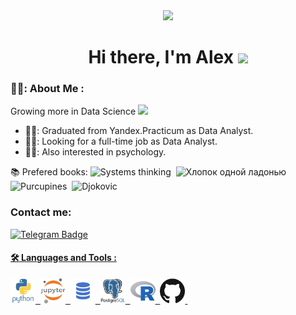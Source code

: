 <div id="header" align="center">
  <img src="https://media.giphy.com/media/5zq67EYOQoVoc/giphy.gif" width="450"/>
</div>
<h1 align="center">
  Hi there, I'm Alex
  <img src="https://media.giphy.com/media/hvRJCLFzcasrR4ia7z/giphy.gif" width="30px"/>
</h1>

### 👨‍🔬: About Me :
Growing more in Data Science  <img src="https://media.giphy.com/media/ridvyKndz8v8IeuJjx/giphy.gif" width="70"> 
- 👨‍🎓: Graduated from Yandex.Practicum as Data Analyst.
- 👨‍💻: Looking for a full-time job as Data Analyst.
- 👨‍⚕️: Also interested in psychology.

📚 Prefered books:
<img src="https://m.media-amazon.com/images/W/IMAGERENDERING_521856-T1/images/I/51Q5MVV1MGL.jpg" title="Systems thinking" alt="Systems thinking" width="80"/>&nbsp;
<img src="https://ir.ozone.ru/s3/multimedia-f/wc700/6602035623.jpg" title="Хлопок одной ладонью" alt="Хлопок одной ладонью" width="80"/>&nbsp;
<img src="https://m.media-amazon.com/images/W/IMAGERENDERING_521856-T1/images/I/41NqpLrHsNL.jpg" title="Purcupines" alt="Purcupines" width="80"/>&nbsp;
<img src="https://m.media-amazon.com/images/W/IMAGERENDERING_521856-T1/images/I/81-LLWVb0WL.jpg" title="Djokovic" alt="Djokovic" width="80"/>&nbsp;

### Contact me:
<div id="badges">
  <a href="https://t.me/alex_st_analyst">
    <img src="https://img.shields.io/badge/Telegram-black?logo=telegram&logoColor=white&style=for-the-badge" alt="Telegram Badge"/> 
    
#### :hammer_and_wrench: Languages and Tools :    
<div>
<img src="https://github.com/devicons/devicon/blob/master/icons/python/python-original-wordmark.svg" title="Python" alt="Python" width="40" height="40"/>&nbsp;
<img src="https://github.com/devicons/devicon/blob/master/icons/jupyter/jupyter-original-wordmark.svg" title="Jupiter"  alt="Jupiter" width="40" height="40"/>&nbsp;
<img src="https://raw.githubusercontent.com/github/explore/80688e429a7d4ef2fca1e82350fe8e3517d3494d/topics/sql/sql.png" title="SQL"  alt="SQL" width="40" height="40"/>&nbsp; 
<img src="https://github.com/devicons/devicon/blob/master/icons/postgresql/postgresql-original-wordmark.svg" title="PostgreSQL"  alt="PostgreSQL" width="40" height="40"/>&nbsp;
<img src="https://github.com/devicons/devicon/blob/master/icons/r/r-original.svg" title="R"  alt="R" width="40" height="40"/>&nbsp;
<img src="https://raw.githubusercontent.com/github/explore/78df643247d429f6cc873026c0622819ad797942/topics/github/github.png" title="GitHub"  alt="GitHub" width="40" height="40"/>&nbsp;
</div>
</div>
  

  
  
  
<!--
**AlexSt1985/AlexSt1985** is a ✨ _special_ ✨ repository because its `README.md` (this file) appears on your GitHub profile.

Here are some ideas to get you started:

- 🔭 I’m currently working on ...
- 🌱 I’m currently learning ...
- 👯 I’m looking to collaborate on ...
- 🤔 I’m looking for help with ...
- 💬 Ask me about ...
- 📫 How to reach me: ...
- 😄 Pronouns: ...
- ⚡ Fun fact: ...
-->
